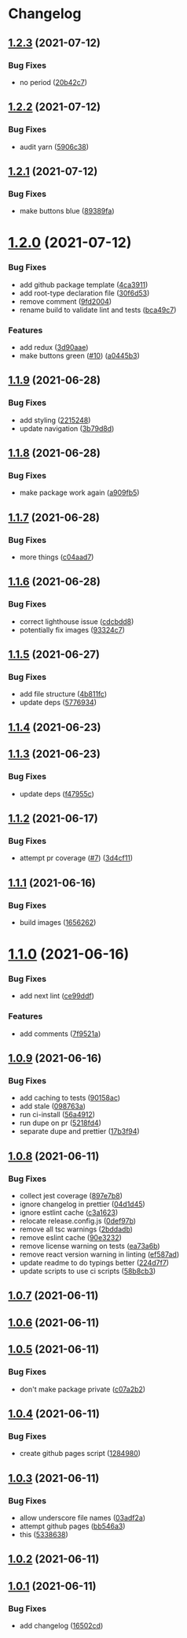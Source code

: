 # Changelog

## [1.2.3](https://github.com/ethanneff/template-web/compare/v1.2.2...v1.2.3) (2021-07-12)


### Bug Fixes

* no period ([20b42c7](https://github.com/ethanneff/template-web/commit/20b42c7b721108bd7c2230f14cdf59fcc3941a14))

## [1.2.2](https://github.com/ethanneff/template-web/compare/v1.2.1...v1.2.2) (2021-07-12)


### Bug Fixes

* audit yarn ([5906c38](https://github.com/ethanneff/template-web/commit/5906c3817ab5f207ad2efc73d30e9a4f6adba514))

## [1.2.1](https://github.com/ethanneff/template-web/compare/v1.2.0...v1.2.1) (2021-07-12)


### Bug Fixes

* make buttons blue ([89389fa](https://github.com/ethanneff/template-web/commit/89389fa5ab4074e4cd6a1ee81f642287d9897b8e))

# [1.2.0](https://github.com/ethanneff/template-web/compare/v1.1.9...v1.2.0) (2021-07-12)


### Bug Fixes

* add github package template ([4ca3911](https://github.com/ethanneff/template-web/commit/4ca3911b53d3e81dbb9e222f7b596074b254d99c))
* add root-type declaration file ([30f6d53](https://github.com/ethanneff/template-web/commit/30f6d53fa25ec0499f442115b007dc3b1fb183bb))
* remove comment ([9fd2004](https://github.com/ethanneff/template-web/commit/9fd2004802596c38c4561e6e8b97d0a095758e4f))
* rename build to validate lint and tests ([bca49c7](https://github.com/ethanneff/template-web/commit/bca49c7c2e8dfb71819ef711530691a7ed11a633))


### Features

* add redux ([3d90aae](https://github.com/ethanneff/template-web/commit/3d90aae62bde4fe7edeaa6b6c45a20a40ccafdf4))
* make buttons green ([#10](https://github.com/ethanneff/template-web/issues/10)) ([a0445b3](https://github.com/ethanneff/template-web/commit/a0445b3a1beb9be04cac2e8dbd4a1b574c0d3a47))

## [1.1.9](https://github.com/ethanneff/template-web/compare/v1.1.8...v1.1.9) (2021-06-28)


### Bug Fixes

* add styling ([2215248](https://github.com/ethanneff/template-web/commit/22152485449ac0222edc252a9b3809dd724bac51))
* update navigation ([3b79d8d](https://github.com/ethanneff/template-web/commit/3b79d8d53dadb3d52dd3194ff782c86071aa3d3f))

## [1.1.8](https://github.com/ethanneff/template-web/compare/v1.1.7...v1.1.8) (2021-06-28)


### Bug Fixes

* make package work again ([a909fb5](https://github.com/ethanneff/template-web/commit/a909fb501a3eba3a43c457bf163ceba443e5c3ab))

## [1.1.7](https://github.com/ethanneff/template-web/compare/v1.1.6...v1.1.7) (2021-06-28)


### Bug Fixes

* more things ([c04aad7](https://github.com/ethanneff/template-web/commit/c04aad70d4d3e3da7a90f1bf9942674cc1d111c3))

## [1.1.6](https://github.com/ethanneff/template-web/compare/v1.1.5...v1.1.6) (2021-06-28)


### Bug Fixes

* correct lighthouse issue ([cdcbdd8](https://github.com/ethanneff/template-web/commit/cdcbdd87808ecdc73490fa2cfb56b032fe9d269f))
* potentially fix images ([93324c7](https://github.com/ethanneff/template-web/commit/93324c7db09716c1044232051ddd0779dd0e851f))

## [1.1.5](https://github.com/ethanneff/template-web/compare/v1.1.4...v1.1.5) (2021-06-27)


### Bug Fixes

* add file structure ([4b811fc](https://github.com/ethanneff/template-web/commit/4b811fc722ea0b0f2dcd5621f8377830c0df9eba))
* update deps ([5776934](https://github.com/ethanneff/template-web/commit/5776934cd5244ddbfa53e326536569e824b558ff))

## [1.1.4](https://github.com/ethanneff/template-web/compare/v1.1.3...v1.1.4) (2021-06-23)

## [1.1.3](https://github.com/ethanneff/template-web/compare/v1.1.2...v1.1.3) (2021-06-23)


### Bug Fixes

* update deps ([f47955c](https://github.com/ethanneff/template-web/commit/f47955cfb66ca913d6c987bc2c531d41f7258f8d))

## [1.1.2](https://github.com/ethanneff/template-web/compare/v1.1.1...v1.1.2) (2021-06-17)


### Bug Fixes

* attempt pr coverage ([#7](https://github.com/ethanneff/template-web/issues/7)) ([3d4cf11](https://github.com/ethanneff/template-web/commit/3d4cf114456dc6f96e6a62bb28d3ac80366fcc34))

## [1.1.1](https://github.com/ethanneff/template-web/compare/v1.1.0...v1.1.1) (2021-06-16)


### Bug Fixes

* build images ([1656262](https://github.com/ethanneff/template-web/commit/1656262481022312b94b35faf5a7fb8b17ca839d))

# [1.1.0](https://github.com/ethanneff/template-web/compare/v1.0.9...v1.1.0) (2021-06-16)


### Bug Fixes

* add next lint ([ce99ddf](https://github.com/ethanneff/template-web/commit/ce99ddf63eaf31ad9cb8110cb6843d425eeaf22c))


### Features

* add comments ([7f9521a](https://github.com/ethanneff/template-web/commit/7f9521a4782d71a674e5ea91b4fc0e6495e6ca90))

## [1.0.9](https://github.com/ethanneff/template-web/compare/v1.0.8...v1.0.9) (2021-06-16)


### Bug Fixes

* add caching to tests ([90158ac](https://github.com/ethanneff/template-web/commit/90158ac78d2a10047b143def23e2d73b81e47225))
* add stale ([098763a](https://github.com/ethanneff/template-web/commit/098763a1c6ddcbbd2abe86dfcc64d0bf429b76d7))
* run ci-install ([56a4912](https://github.com/ethanneff/template-web/commit/56a49128ad02fb61ea67618daad240cd0c81e5a0))
* run dupe on pr ([5218fd4](https://github.com/ethanneff/template-web/commit/5218fd4bf92162598c95bbed4cf43c11629cffe5))
* separate dupe and prettier ([17b3f94](https://github.com/ethanneff/template-web/commit/17b3f942cc8f01cfc788e3a908539a37b1b70b72))

## [1.0.8](https://github.com/ethanneff/template-web/compare/v1.0.7...v1.0.8) (2021-06-11)


### Bug Fixes

* collect jest coverage ([897e7b8](https://github.com/ethanneff/template-web/commit/897e7b84857a7f0937b201638e093794db31f19f))
* ignore changelog in prettier ([04d1d45](https://github.com/ethanneff/template-web/commit/04d1d45ed782d3222d710bfa42f03bd4ec8762e6))
* ignore estlint cache ([c3a1623](https://github.com/ethanneff/template-web/commit/c3a16239f774a4ef5c1d5cc3878b095ffd98dee4))
* relocate release.config.js ([0def97b](https://github.com/ethanneff/template-web/commit/0def97b9bc101d30eabcbd9f700346f924c117d4))
* remove all tsc warnings ([2bddadb](https://github.com/ethanneff/template-web/commit/2bddadb2fea0aa4fa5f657b774dcab1693fac1ae))
* remove eslint cache ([90e3232](https://github.com/ethanneff/template-web/commit/90e3232ec2acb69b60b701724150d934742137b8))
* remove license warning on tests ([ea73a6b](https://github.com/ethanneff/template-web/commit/ea73a6b37dc7de6e89c28ebd3193c93097fcd4ac))
* remove react version warning in linting ([ef587ad](https://github.com/ethanneff/template-web/commit/ef587ad2717304c28f470d489cc95c79a1e41f97))
* update readme to do typings better ([224d7f7](https://github.com/ethanneff/template-web/commit/224d7f7442d3290dfb33726ce83cdee87e3547a1))
* update scripts to use ci scripts ([58b8cb3](https://github.com/ethanneff/template-web/commit/58b8cb3352213d68318ae7865f5f8bca0eaede42))

## [1.0.7](https://github.com/ethanneff/template-web/compare/v1.0.6...v1.0.7) (2021-06-11)

## [1.0.6](https://github.com/ethanneff/template-web/compare/v1.0.5...v1.0.6) (2021-06-11)

## [1.0.5](https://github.com/ethanneff/template-web/compare/v1.0.4...v1.0.5) (2021-06-11)


### Bug Fixes

* don't make package private ([c07a2b2](https://github.com/ethanneff/template-web/commit/c07a2b2158f169f92e0694baa579258c1c6f5106))

## [1.0.4](https://github.com/ethanneff/template-web/compare/v1.0.3...v1.0.4) (2021-06-11)


### Bug Fixes

* create github pages script ([1284980](https://github.com/ethanneff/template-web/commit/1284980188cae19cbedde1dc07c176c1a200a74a))

## [1.0.3](https://github.com/ethanneff/template-web/compare/v1.0.2...v1.0.3) (2021-06-11)


### Bug Fixes

* allow underscore file names ([03adf2a](https://github.com/ethanneff/template-web/commit/03adf2a2377547e0841ceecb40d63e3093043139))
* attempt github pages ([bb546a3](https://github.com/ethanneff/template-web/commit/bb546a33083823fc7fe61a24f61ed423a3d8d9d2))
* this ([5338638](https://github.com/ethanneff/template-web/commit/533863807526913b8ed757c267265f13921d2da0))

## [1.0.2](https://github.com/ethanneff/template-web/compare/v1.0.1...v1.0.2) (2021-06-11)

## [1.0.1](https://github.com/ethanneff/template-web/compare/v1.0.0...v1.0.1) (2021-06-11)


### Bug Fixes

* add changelog ([16502cd](https://github.com/ethanneff/template-web/commit/16502cdf095b9a28f2ac97c3c6b195c27f03c361))
